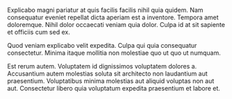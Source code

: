 Explicabo magni pariatur at quis facilis facilis nihil quia quidem. Nam consequatur eveniet repellat dicta aperiam est a inventore. Tempora amet doloremque. Nihil dolor occaecati veniam quia dolor. Culpa id at sit sapiente et officiis cum sed ex.
 Quod veniam explicabo velit expedita. Culpa qui quia consequatur consectetur. Minima itaque mollitia non molestiae quo ut quo ut numquam.
 Est rerum autem. Voluptatem id dignissimos voluptatem dolores a. Accusantium autem molestias soluta sit architecto non laudantium aut praesentium. Voluptatibus minima molestias aut aliquid voluptas non aut aut. Consectetur libero quia voluptatum expedita praesentium et labore et.